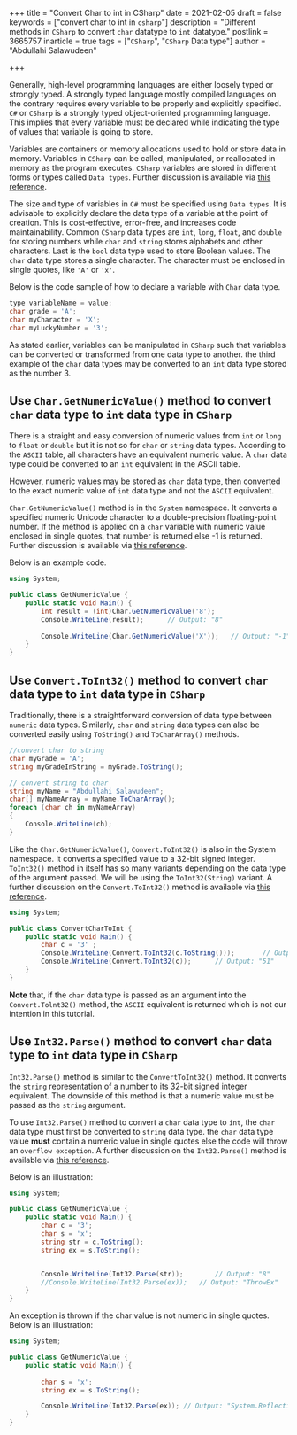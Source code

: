 +++
title = "Convert Char to int in CSharp"
date = 2021-02-05
draft = false
keywords = ["convert char to int in `csharp`"]
description = "Different methods in `CSharp` to convert `char` datatype to `int` datatype."
postlink = 3665757
inarticle = true
tags = ["`CSharp`", "`CSharp` Data type"]
author = "Abdullahi Salawudeen"

+++

Generally, high-level programming languages are either loosely typed or strongly typed. A strongly typed language mostly compiled languages on the contrary requires every variable to be properly and explicitly specified.  `C#` or `CSharp` is a strongly typed object-oriented programming language. This implies that every variable must be declared while indicating the type of values that variable is going to store.  

Variables are containers or memory allocations used to hold or store data in memory. Variables in `CSharp` can be called, manipulated, or reallocated in memory as the program executes. `CSharp` variables are stored in different forms or types called `Data types`. Further discussion is available via [this reference](https://www.w3schools.com/cs/cs_variables.php).

The size and type of variables in `C#` must be specified using `Data types`. It is advisable to explicitly declare the data type of a variable at the point of creation. This is cost-effective, error-free, and increases code maintainability. Common `CSharp` data types are `int`, `long`, `float`, and `double` for storing numbers while `char` and `string` stores alphabets and other characters. Last is the `bool` data type used to store Boolean values. The `char` data type stores a single character. The character must be enclosed in single quotes, like `'A'` or `'x'`.

Below is the code sample of how to declare a variable with `Char` data type.

```c#
type variableName = value;
char grade = 'A';
char myCharacter = 'X';
char myLuckyNumber = '3';
```

As stated earlier, variables can be manipulated in `CSharp` such that variables can be converted or transformed from one data type to another. the third example of the `char` data types may be converted to an `int` data type stored as the number 3.

## Use `Char.GetNumericValue()` method to convert `char` data type to `int` data type in `CSharp`

There is a straight and easy conversion of numeric values from `int` or `long` to `float` or `double` but it is not so for `char` or `string` data types. According to the `ASCII` table, all characters have an equivalent numeric value. A `char` data type could be converted to an `int` equivalent in the ASCII table. 

However, numeric values may be stored as `char` data type, then converted to the exact numeric value of `int` data type and not the `ASCII` equivalent.

`Char.GetNumericValue()` method is in the `System` namespace. It converts a specified numeric Unicode character to a double-precision floating-point number. If the method is applied on a `char` variable with numeric value enclosed in single quotes, that number is returned else -1 is returned. Further discussion is available via [this reference](https://docs.microsoft.com/en-us/dotnet/api/system.char.getnumericvalue?view=net-6.0#code-try-4).

Below is an example code.

```c#
using System;

public class GetNumericValue {
    public static void Main() { 
        int result = (int)Char.GetNumericValue('8');
        Console.WriteLine(result);		// Output: "8"
        
        Console.WriteLine(Char.GetNumericValue('X'));	// Output: "-1"
    }
}
```



## Use `Convert.ToInt32()` method to convert `char` data type to `int` data type in `CSharp`

Traditionally, there is a straightforward conversion of data type between `numeric` data types. Similarly, `char` and `string` data types can also be converted easily using `ToString()` and `ToCharArray()` methods.

```c#
//convert char to string
char myGrade = 'A';
string myGradeInString = myGrade.ToString();

// convert string to char
string myName = "Abdullahi Salawudeen";  
char[] myNameArray = myName.ToCharArray();  
foreach (char ch in myNameArray)  
{  
    Console.WriteLine(ch);  
}
```

Like the `Char.GetNumericValue()`, `Convert.ToInt32()` is also in the System namespace. It converts a specified value to a 32-bit signed integer. `ToInt32()` method in itself has so many variants depending on the data type of the argument passed. We will be using the `ToInt32(String)` variant. A further discussion on the `Convert.ToInt32()` method is available via [this reference](https://docs.microsoft.com/en-us/dotnet/api/system.convert.toint32?view=net-6.0).

```c#
using System;

public class ConvertCharToInt {
    public static void Main() {
        char c = '3' ;
        Console.WriteLine(Convert.ToInt32(c.ToString()));		// Output: "3"
        Console.WriteLine(Convert.ToInt32(c));		// Output: "51"
    }
}
```

**Note** that, if the `char` data type is passed as an argument into the `Convert.Tolnt32()` method, the `ASCII` equivalent is returned which is not our intention in this tutorial.

## Use `Int32.Parse()` method to convert `char` data type to `int` data type in `CSharp`

`Int32.Parse()` method is similar to the `ConvertToInt32()` method. It converts the `string` representation of a number to its 32-bit signed integer equivalent. The downside of this method is that a numeric value must be passed as the `string` argument.

To use `Int32.Parse()` method to convert a `char` data type to `int`, the `char` data type must first be converted to `string` data type. the `char` data type value **must** contain a numeric value in single quotes else the code will throw an `overflow exception`. A further discussion on the `Int32.Parse()` method is available via [this reference](https://docs.microsoft.com/en-us/dotnet/api/system.int32.parse?view=net-6.0).

Below is an illustration:

``` c#
using System;

public class GetNumericValue {
    public static void Main() {
        char c = '3';
        char s = 'x';
        string str = c.ToString();
        string ex = s.ToString();


        Console.WriteLine(Int32.Parse(str));		// Output: "8"
        //Console.WriteLine(Int32.Parse(ex));	// Output: "ThrowEx"
    }
}
```

An exception is thrown if the char value is not numeric in single quotes. Below is an illustration:

```c#
using System;

public class GetNumericValue {
    public static void Main() {
       
        char s = 'x';
        string ex = s.ToString();

        Console.WriteLine(Int32.Parse(ex));	// Output: "System.Reflection.TargetInvocationException: Exception has been thrown by the target of an invocation. ---> System.FormatException: Input string was not in a correct format..."
    }
}
```

